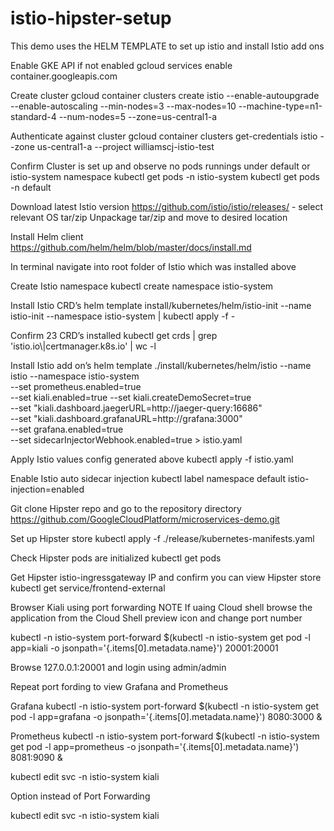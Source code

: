 # istio-hipster-setup
This demo uses the HELM TEMPLATE to set up istio and install Istio add ons

Enable GKE API if not enabled
gcloud services enable container.googleapis.com

Create cluster
gcloud container clusters create istio --enable-autoupgrade \
    --enable-autoscaling --min-nodes=3 --max-nodes=10 --machine-type=n1-standard-4 --num-nodes=5 --zone=us-central1-a

Authenticate against cluster
gcloud container clusters get-credentials istio --zone us-central1-a --project williamscj-istio-test

Confirm Cluster is set up and observe no pods runnings under default or istio-system namespace
kubectl get pods -n istio-system 
kubectl get pods -n default

Download latest Istio version
https://github.com/istio/istio/releases/ - select relevant OS tar/zip
Unpackage tar/zip and move to desired location

Install Helm client
https://github.com/helm/helm/blob/master/docs/install.md

In terminal navigate into root folder of Istio which was installed above

Create Istio namespace
kubectl create namespace istio-system

Install Istio CRD’s
helm template install/kubernetes/helm/istio-init --name istio-init --namespace istio-system | kubectl apply -f -

Confirm 23 CRD’s installed
kubectl get crds | grep 'istio.io\\|certmanager.k8s.io' | wc -l

Install Istio add on’s
helm template ./install/kubernetes/helm/istio --name istio --namespace istio-system \
   --set prometheus.enabled=true \
   --set kiali.enabled=true --set kiali.createDemoSecret=true \
   --set "kiali.dashboard.jaegerURL=http://jaeger-query:16686" \
   --set "kiali.dashboard.grafanaURL=http://grafana:3000" \
   --set grafana.enabled=true \
   --set sidecarInjectorWebhook.enabled=true > istio.yaml

Apply Istio values config generated above
kubectl apply -f istio.yaml

Enable Istio auto sidecar injection 
kubectl label namespace default istio-injection=enabled

Git clone Hipster repo and go to the repository directory
https://github.com/GoogleCloudPlatform/microservices-demo.git

Set up Hipster store
kubectl apply -f ./release/kubernetes-manifests.yaml

Check Hipster pods are initialized
kubectl get pods

Get Hipster istio-ingressgateway IP and confirm you can view Hipster store
kubectl get service/frontend-external

Browser Kiali using port forwarding
NOTE
If uaing Cloud shell browse the application from the Cloud Shell preview icon and change port number

kubectl -n istio-system port-forward $(kubectl -n istio-system get pod -l app=kiali -o jsonpath='{.items[0].metadata.name}') 20001:20001

Browse 127.0.0.1:20001 and login using admin/admin

Repeat port fording to view Grafana and Prometheus

Grafana
kubectl -n istio-system port-forward $(kubectl -n istio-system get pod -l app=grafana -o jsonpath='{.items[0].metadata.name}') 8080:3000 &

Prometheus
kubectl -n istio-system port-forward $(kubectl -n istio-system get pod -l app=prometheus -o jsonpath='{.items[0].metadata.name}') 8081:9090 &

kubectl edit svc -n istio-system kiali

Option instead of Port Forwarding

kubectl edit svc -n istio-system kiali

<replace ClusterIP with LoadBalancer> 
<remove clusterIP lines> 
<run get svc to see the provisioned external IP:port>
